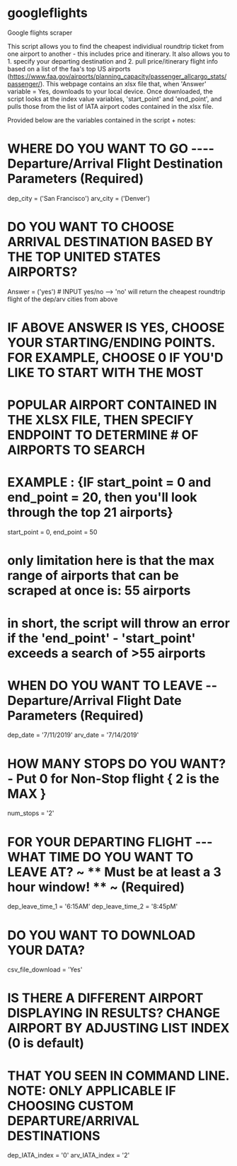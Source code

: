 # googleflights
Google flights scraper

This script allows you to find the cheapest individiual roundtrip ticket from one airport to another - this includes price and itinerary. It also allows you to 1. specify your departing destination and 2. pull price/itinerary flight info based on a list of the faa's top US airports (https://www.faa.gov/airports/planning_capacity/passenger_allcargo_stats/passenger/). This webpage contains an xlsx file that, when 'Answer' variable = Yes, downloads to your local device. Once downloaded, the script looks at the index value variables, 'start_point' and 'end_point', and pulls those from the list of IATA airport codes contained in the xlsx file.

Provided below are the variables contained in the script + notes:

# WHERE DO YOU WANT TO GO ---- Departure/Arrival Flight Destination Parameters (Required)
dep_city = ('San Francisco')
arv_city = ('Denver') 

# DO YOU WANT TO CHOOSE ARRIVAL DESTINATION BASED BY THE TOP UNITED STATES AIRPORTS?
Answer = ('yes') # INPUT yes/no --> 'no' will return the cheapest roundtrip flight of the dep/arv cities from above

# IF ABOVE ANSWER IS YES, CHOOSE YOUR STARTING/ENDING POINTS. FOR EXAMPLE, CHOOSE 0 IF YOU'D LIKE TO START WITH THE MOST
# POPULAR AIRPORT CONTAINED IN THE XLSX FILE, THEN SPECIFY ENDPOINT TO DETERMINE # OF AIRPORTS TO SEARCH
# EXAMPLE : {IF start_point = 0 and end_point = 20, then you'll look through the top 21 airports}
start_point = 0, end_point   = 50 

# only limitation here is that the max range of airports that can be scraped at once is: 55 airports
# in short, the script will throw an error if the 'end_point' - 'start_point' exceeds a search of >55 airports

# WHEN DO YOU WANT TO LEAVE -- Departure/Arrival Flight Date Parameters (Required)
dep_date = '7/11/2019'
arv_date = '7/14/2019'

# HOW MANY STOPS DO YOU WANT? - Put 0 for Non-Stop flight { 2 is the MAX }
num_stops = '2'

# FOR YOUR DEPARTING FLIGHT --- WHAT TIME DO YOU WANT TO LEAVE AT? ~ ** Must be at least a 3 hour window! ** ~ (Required)
dep_leave_time_1 = '6:15AM'
dep_leave_time_2  = '8:45pM'

# DO YOU WANT TO DOWNLOAD YOUR DATA?
csv_file_download = 'Yes'

# IS THERE A DIFFERENT AIRPORT DISPLAYING IN RESULTS? CHANGE AIRPORT BY ADJUSTING LIST INDEX (0 is default) 
# THAT YOU SEEN IN COMMAND LINE. NOTE: ONLY APPLICABLE IF CHOOSING CUSTOM DEPARTURE/ARRIVAL DESTINATIONS
dep_IATA_index = '0'
arv_IATA_index = '2'
